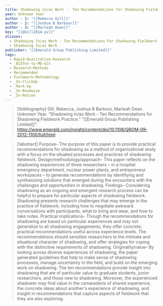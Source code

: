 ```yaml
---
title: Shadowing in/as Work -  Ten Recommendations for Shadowing Fieldwork Practice
year: Unknown Year
author - 1: "[[Rebecca Gill]]"
author - 2: "[[Joshua B Barbour]]"
author - 3: "[[Marleah Dean]]"
key: "[[@Gill2014-yv]]"
aliases:
  - Shadowing In/as Work - Ten Recommendations For Shadowing Fieldwork Practice
  - Shadowing In/as Work
publisher: "[[Emerald Group Publishing Limited]]"
tags:
  - Rapid-Qualitative-Research
  - _BibTex-to-MD-Git
  - Research-Methods
  - Recommended
  - Fieldwork-Methodology
  - _In-ClickUp
  - _Mark-Up
  - _In-Readwise
  - _In-Notion
---
```


> [!bibliography]
> Gill, Rebecca, Joshua B Barbour, Marleah Dean. Unknown Year. “Shadowing in/as Work -  Ten Recommendations for Shadowing Fieldwork Practice.” "[[Emerald Group Publishing Limited]]". https://www.emerald.com/insight/content/doi/10.1108/QROM-09-2012-1100/full/html

> [!abstract]
> Purpose– The purpose of this paper is to provide practical recommendations for shadowing as a method of organizational study with a focus on the situated processes and practices of shadowing fieldwork. Design/methodology/approach– This paper reflects on the shadowing experiences of three researchers – in a hospital emergency department, nuclear power plants, and entrepreneur workspaces – to generate recommendations by identifying and synthesizing solutions that emerged during the encounters with the challenges and opportunities in shadowing. Findings– Considering shadowing as an ongoing and emergent research process can be helpful to prepare for particular aspects of shadowing fieldwork. Shadowing presents research challenges that may emerge in the practice of fieldwork, including how to negotiate awkward conversations with participants, what to bring and wear, and how to take notes. Practical implications– Though the recommendations for shadowing are based on particular experiences and may not generalize to all shadowing engagements, they offer concrete, practical recommendations useful across experience levels. The recommendations should sensitize researchers to the intimate and situational character of shadowing, and offer strategies for coping with the distinctive requirements of shadowing. Originality/value– By looking across diverse experiences of shadowing, the paper generated guidelines that help to make sense of shadowing processes, manage uncertainty in the field, and build on the emerging work on shadowing. The ten recommendations provide insight into shadowing that are of particular value to graduate students, junior researchers, and those new to shadowing. Moreover, the experienced shadower may find value in the camaraderie of shared experience, the concrete ideas about another's experience of shadowing, and insight in recommendations that capture aspects of fieldwork that they are also exploring.